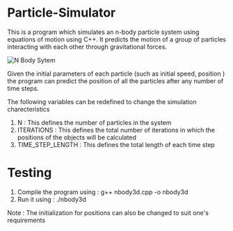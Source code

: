# Particle-Simulator

This is a program which simulates an n-body particle system using equations of motion using C++. It predicts the motion of a group of particles interacting with each other through gravitational forces.

![N Body Sytem ](https://ars.els-cdn.com/content/image/1-s2.0-S2211379718333771-gr1.jpg)

Given the initial parameters of each particle (such as initial speed, position ) the program can predict the position of all the particles after any number of time steps.

The following variables can be redefined to change the simulation charecteristics
1) N : This defines the number of particles in the system
2) ITERATIONS : This defines the total number of iterations in which the positions of the objects will be calculated
3) TIME_STEP_LENGTH : This defines the total length of each time step

# Testing

1) Compile the program using : g++ nbody3d.cpp -o nbody3d
2) Run it using : ./nbody3d

Note : The initialization for positions can also be changed to suit one's requirements
